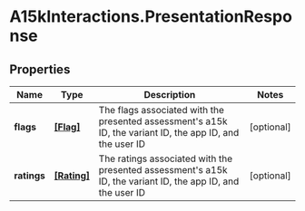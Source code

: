 # A15kInteractions.PresentationResponse

## Properties
Name | Type | Description | Notes
------------ | ------------- | ------------- | -------------
**flags** | [**[Flag]**](Flag.md) | The flags associated with the presented assessment&#39;s a15k ID, the variant ID, the app ID, and the user ID | [optional] 
**ratings** | [**[Rating]**](Rating.md) | The ratings associated with the presented assessment&#39;s a15k ID, the variant ID, the app ID, and the user ID | [optional] 



